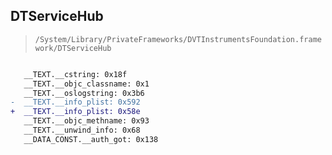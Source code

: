 ## DTServiceHub

> `/System/Library/PrivateFrameworks/DVTInstrumentsFoundation.framework/DTServiceHub`

```diff

   __TEXT.__cstring: 0x18f
   __TEXT.__objc_classname: 0x1
   __TEXT.__oslogstring: 0x3b6
-  __TEXT.__info_plist: 0x592
+  __TEXT.__info_plist: 0x58e
   __TEXT.__objc_methname: 0x93
   __TEXT.__unwind_info: 0x68
   __DATA_CONST.__auth_got: 0x138

```
